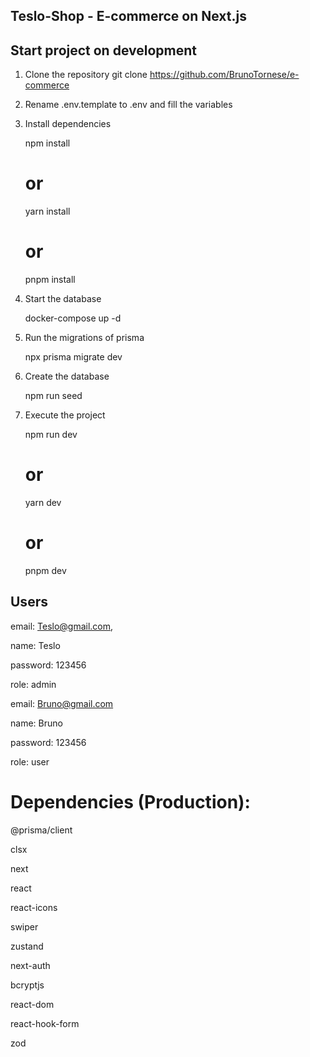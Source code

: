 ## Teslo-Shop - E-commerce on Next.js

## Start project on development

1. Clone the repository
   git clone https://github.com/BrunoTornese/e-commerce

2. Rename .env.template to .env and fill the variables

3. Install dependencies

   npm install

   # or

   yarn install

   # or

   pnpm install

4. Start the database

   docker-compose up -d

5. Run the migrations of prisma

   npx prisma migrate dev

6. Create the database

   npm run seed

7. Execute the project

   npm run dev

   # or

   yarn dev

   # or

   pnpm dev

## Users

email: Teslo@gmail.com,

name: Teslo

password: 123456

role: admin

email: Bruno@gmail.com

name: Bruno

password: 123456

role: user

# Dependencies (Production):

@prisma/client

clsx

next

react

react-icons

swiper

zustand

next-auth

bcryptjs

react-dom

react-hook-form

zod
